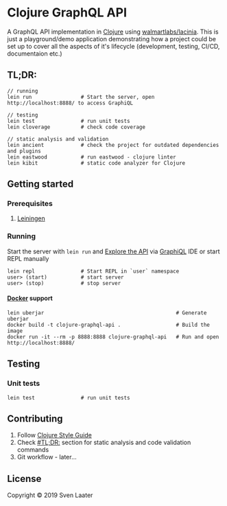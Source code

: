 # Clojure GraphQL API

A GraphQL API implementation in [Clojure][2] using [walmartlabs/lacinia][1]. This is just a playground/demo application demonstrating how a project could be set up to cover all the aspects of it's lifecycle (development, testing, CI/CD, documentaion etc.)

## TL;DR:

    // running
    lein run                # Start the server, open http://localhost:8888/ to access GraphiQL
    
    // testing
    lein test               # run unit tests
    lein cloverage          # check code coverage

    // static analysis and validation
    lein ancient            # check the project for outdated dependencies and plugins
    lein eastwood           # run eastwood - clojure linter
    lein kibit              # static code analyzer for Clojure
    

## Getting started 



### Prerequisites

1. [Leiningen][3]


### Running

Start the server with `lein run` and [Explore the API][5] via [GraphiQL][6] IDE or start REPL manually

    lein repl               # Start REPL in `user` namespace
    user> (start)           # start server
    user> (stop)            # stop server



#### [Docker][7] support

    lein uberjar                                           # Generate uberjar
    docker build -t clojure-graphql-api .                  # Build the image
    docker run -it --rm -p 8888:8888 clojure-graphql-api   # Run and open http://localhost:8888/

## Testing


### Unit tests

    lein test               # run unit tests
    
## Contributing

1. Follow [Clojure Style Guide][4]
2. Check [#TL;DR:](#tl-dr-) section for static analysis and code validation commands
3. Git workflow - later...


## License

Copyright © 2019 Sven Laater

[1]: https://github.com/walmartlabs/lacinia
[2]: https://clojure.org/
[3]: https://leiningen.org/
[4]: https://github.com/bbatsov/clojure-style-guide
[5]: http://localhost:8888/
[6]: https://github.com/graphql/graphiql
[7]: https://www.docker.com/
